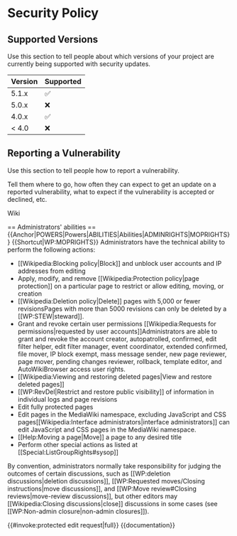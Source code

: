 # Security Policy

## Supported Versions

Use this section to tell people about which versions of your project are
currently being supported with security updates.

| Version | Supported          |
| ------- | ------------------ |
| 5.1.x   | :white_check_mark: |
| 5.0.x   | :x:                |
| 4.0.x   | :white_check_mark: |
| < 4.0   | :x:                |

## Reporting a Vulnerability

Use this section to tell people how to report a vulnerability.

Tell them where to go, how often they can expect to get an update on a
reported vulnerability, what to expect if the vulnerability is accepted or
declined, etc.

Wiki

== Administrators' abilities ==
{{Anchor|POWERS|Powers|ABILITIES|Abilities|ADMINRIGHTS|MOPRIGHTS}}
{{Shortcut|WP:MOPRIGHTS}}
Administrators have the technical ability to perform the following actions:
* [[Wikipedia:Blocking policy|Block]] and unblock user accounts and IP addresses from editing
* Apply, modify, and remove [[Wikipedia:Protection policy|page protection]] on a particular page to restrict or allow editing, moving, or creation
* [[Wikipedia:Deletion policy|Delete]] pages with 5,000 or fewer revisions<ref>Pages with more than 5000 revisions can only be deleted by a [[WP:STEW|steward]].</ref>
* Grant and revoke certain user permissions [[Wikipedia:Requests for permissions|requested by user accounts]]<ref>Administrators are able to grant and revoke the account creator, autopatrolled, confirmed, edit filter helper, edit filter manager, event coordinator, extended confirmed, file mover, IP block exempt, mass message sender, new page reviewer, page mover, pending changes reviewer, rollback, template editor, and AutoWikiBrowser access user rights.</ref>
* [[Wikipedia:Viewing and restoring deleted pages|View and restore deleted pages]]
* [[WP:RevDel|Restrict and restore public visibility]] of information in individual logs and page revisions
* Edit fully protected pages
* Edit pages in the MediaWiki namespace, excluding JavaScript and CSS pages<ref>[[Wikipedia:Interface administrators|interface administrators]] can edit JavaScript and CSS pages in the MediaWiki namespace.</ref>
* [[Help:Moving a page|Move]] a page to any desired title
* Perform other special actions as listed at [[Special:ListGroupRights#sysop]]

By convention, administrators normally take responsibility for judging the outcomes of certain discussions, such as [[WP:deletion discussions|deletion discussions]], [[WP:Requested moves/Closing instructions|move discussions]], and [[WP:Move review#Closing reviews|move-review discussions]], but other editors may [[Wikipedia:Closing discussions|close]] discussions in some cases (see [[WP:Non-admin closure|non-admin closures]]).

<includeonly>{{#invoke:protected edit request|full}}</includeonly><noinclude>
{{documentation}}
<!-- Categories go on the /doc subpage, and interwikis go on Wikidata. -->
</noinclude>

